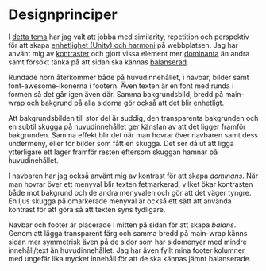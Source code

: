 ---
---

Designprinciper
=======================

I [detta tema](http://www.student.bth.se/~thdn18/dbwebb-kurser/design/me/redovisa/htdocs/rapport/designprinciper?style=kmom06-designprinciper) har jag valt att jobba med similarity, repetition och perspektiv för att skapa [enhetlighet (Unity) och harmoni](https://en.wikipedia.org/wiki/Visual_design_elements_and_principles#Unity/harmony) på webbplatsen. Jag har använt mig av [kontraster](https://en.wikipedia.org/wiki/Visual_design_elements_and_principles#Similarity_and_contrast) och gjort vissa element mer [dominanta](https://en.wikipedia.org/wiki/Visual_design_elements_and_principles#Dominance/emphasis) än andra samt försökt tänka på att sidan ska kännas [balanserad](https://en.wikipedia.org/wiki/Visual_design_elements_and_principles#Balance).

Rundade hörn återkommer både på huvudinnehållet, i navbar, bilder samt font-awesome-ikonerna i footern. Även texten är en font med runda i formen så det går igen även där. Samma bakgrundsbild, bredd på main-wrap och bakgrund på alla sidorna gör också att det blir enhetligt.

Att bakgrundsbilden till stor del är suddig, den transparenta bakgrunden och en subtil skugga på huvudinnehållet ger känslan av att det ligger framför bakgrunden. Samma effekt blir det när man hovrar över navbaren samt dess undermeny, eller för bilder som fått en skugga. Det ser då ut att ligga ytterligare ett lager framför resten eftersom skuggan hamnar på huvudinehållet.

I navbaren har jag också använt mig av kontrast för att skapa *dominans*. När man hovrar över ett menyval blir texten fetmarkerad, vilket ökar kontrasten både mot bakgrund och de andra menyvalen och gör att det väger tyngre. En ljus skugga på omarkerade menyval är också ett sätt att använda kontrast för att göra så att texten syns tydligare.

Navbar och footer är placerade i mitten på sidan för att skapa *balans*. Genom att lägga transparent färg och samma bredd på main-wrap känns sidan mer symmetrisk även på de sidor som har sidomenyer med mindre innehåll/text än huvudinnehållet. Jag har även fyllt mina footer kolumner med ungefär lika mycket innehåll för att de ska kännas jämnt balanserade.
